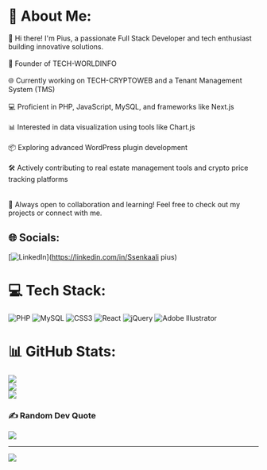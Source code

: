 # 💫 About Me:
👋 Hi there! I'm Pius, a passionate Full Stack Developer and tech enthusiast building innovative solutions.<br><br>💼 Founder of TECH-WORLDINFO<br><br>🌐 Currently working on TECH-CRYPTOWEB and a Tenant Management System (TMS)<br><br>💻 Proficient in PHP, JavaScript, MySQL, and frameworks like Next.js<br><br>📊 Interested in data visualization using tools like Chart.js<br><br>📦 Exploring advanced WordPress plugin development<br><br>🛠 Actively contributing to real estate management tools and crypto price tracking platforms<br><br><br>🚀 Always open to collaboration and learning! Feel free to check out my projects or connect with me.<br>


## 🌐 Socials:
[![LinkedIn](https://img.shields.io/badge/LinkedIn-%230077B5.svg?logo=linkedin&logoColor=white)](https://linkedin.com/in/Ssenkaali pius) 

# 💻 Tech Stack:
![PHP](https://img.shields.io/badge/php-%23777BB4.svg?style=for-the-badge&logo=php&logoColor=white) ![MySQL](https://img.shields.io/badge/mysql-4479A1.svg?style=for-the-badge&logo=mysql&logoColor=white) ![CSS3](https://img.shields.io/badge/css3-%231572B6.svg?style=for-the-badge&logo=css3&logoColor=white) ![React](https://img.shields.io/badge/react-%2320232a.svg?style=for-the-badge&logo=react&logoColor=%2361DAFB) ![jQuery](https://img.shields.io/badge/jquery-%230769AD.svg?style=for-the-badge&logo=jquery&logoColor=white) ![Adobe Illustrator](https://img.shields.io/badge/adobe%20illustrator-%23FF9A00.svg?style=for-the-badge&logo=adobe%20illustrator&logoColor=white)
# 📊 GitHub Stats:
![](https://github-readme-stats.vercel.app/api?username=pius22&theme=dark&hide_border=false&include_all_commits=true&count_private=true)<br/>
![](https://github-readme-streak-stats.herokuapp.com/?user=pius22&theme=dark&hide_border=false)<br/>
![](https://github-readme-stats.vercel.app/api/top-langs/?username=pius22&theme=dark&hide_border=false&include_all_commits=true&count_private=true&layout=compact)

### ✍️ Random Dev Quote
![](https://quotes-github-readme.vercel.app/api?type=horizontal&theme=radical)

---
[![](https://visitcount.itsvg.in/api?id=pius22&icon=0&color=0)](https://visitcount.itsvg.in)

<!-- Proudly created with GPRM ( https://gprm.itsvg.in ) -->
